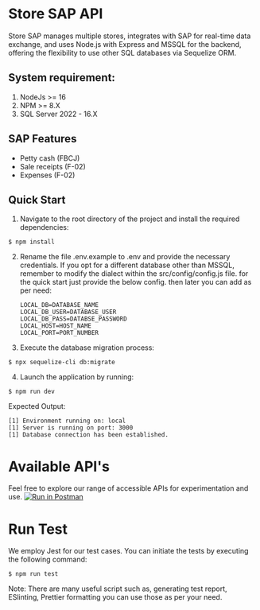 # Store SAP API
Store SAP manages multiple stores, integrates with SAP for real-time data exchange,
and uses Node.js with Express and MSSQL for the backend, offering the flexibility
to use other SQL databases via Sequelize ORM.

## System requirement:
1. NodeJs >= 16
2. NPM >= 8.X
3. SQL Server 2022 - 16.X

## SAP Features

- Petty cash (FBCJ)
- Sale receipts (F-02)
- Expenses (F-02)

## Quick Start

1. Navigate to the root directory of the project and install the required dependencies:

```console
$ npm install
```

2. Rename the file .env.example to .env and provide the necessary credentials.
   If you opt for a different database other than MSSQL, remember to modify the
   dialect within the src/config/config.js file.
   for the quick start just provide the below config. then later you can add as per need:
   ```console
   LOCAL_DB=DATABASE_NAME
   LOCAL_DB_USER=DATABASE_USER
   LOCAL_DB_PASS=DATABSE_PASSWORD
   LOCAL_HOST=HOST_NAME
   LOCAL_PORT=PORT_NUMBER
   ```

3. Execute the database migration process:

```console
$ npx sequelize-cli db:migrate
```

4. Launch the application by running:

```console
$ npm run dev
```

Expected Output:

```console
[1] Environment running on: local
[1] Server is running on port: 3000
[1] Database connection has been established.
```
# Available API's
Feel free to explore our range of accessible APIs for experimentation and use.
[![Run in Postman](https://run.pstmn.io/button.svg)](https://app.getpostman.com/run-collection/23806839-9a57aa45-b4ba-467c-9c65-524d8d950c71?action=collection%2Ffork&source=rip_markdown&collection-url=entityId%3D23806839-9a57aa45-b4ba-467c-9c65-524d8d950c71%26entityType%3Dcollection%26workspaceId%3Da68c1bb8-614b-4703-b8f8-c3ff51919c10)

# Run Test

We employ Jest for our test cases. You can initiate the tests by executing the following command:

```console
$ npm run test
```

Note: There are many useful script such as, generating test report, ESlinting, Prettier formatting
you can use those as per your need.
